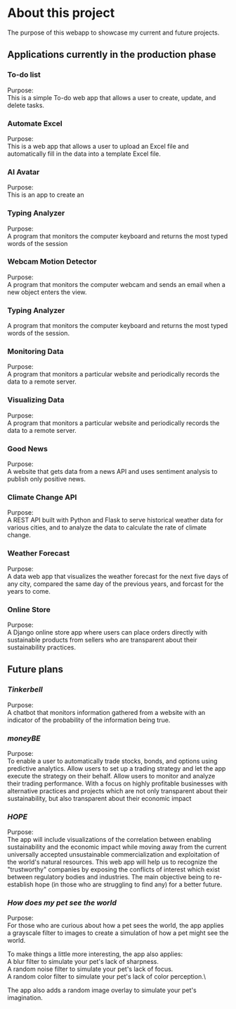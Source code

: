 # About this project

The purpose of this webapp to showcase my current and future projects.

## Applications currently in the production phase
### To-do list
Purpose:\
This is a simple To-do web app that allows a user to create, update, and delete tasks.
### Automate Excel
Purpose:\
This is a web app that allows a user to upload an Excel file and automatically fill in the data into a template Excel file.
### AI Avatar
Purpose:\
This is an app to create an
### Typing Analyzer
Purpose:\
A program that monitors the computer keyboard and returns the most typed words of the session
### Webcam Motion Detector
Purpose:\
A program that monitors the computer webcam and sends an email when a new object enters the view.
### Typing Analyzer
A program that monitors the computer keyboard and returns the most typed words of the session.
### Monitoring Data
Purpose:\
A program that monitors a particular website and periodically records the data to a remote server.
### Visualizing Data
Purpose:\
A program that monitors a particular website and periodically records the data to a remote server.
### Good News
Purpose:\
A website that gets data from a news API and uses sentiment analysis to publish only positive news.
### Climate Change API
Purpose:\
A REST API built with Python and Flask to serve historical weather data for various cities, and to analyze the data to 
calculate the rate of climate change.
### Weather Forecast
Purpose:\
A data web app that visualizes the weather forecast for the next five days of any city, compared the same day of the 
previous years, and forcast for the years to come.
### Online Store
Purpose:\
A Django online store app where users can place orders directly with sustainable products from sellers who are 
transparent about their sustainability practices.
## Future plans
### *Tinkerbell*
Purpose:\
A chatbot that monitors information gathered from a website with an indicator of the probability of the information 
being true.
### *moneyBE*
Purpose:\
To enable a user to automatically trade stocks, bonds, and options using predictive analytics.
Allow users to set up a trading strategy and let the app execute the strategy on their behalf.
Allow users to monitor and analyze their trading performance.
With a focus on highly profitable businesses with alternative practices and projects which are not only transparent 
about their sustainability, but also transparent about their economic impact
### *HOPE*
Purpose:\
The app will include visualizations of the correlation between enabling sustainability and the economic impact 
while moving away from the current universally accepted unsustainable commercialization and exploitation of the world's natural resources. 
This web app will help us to recognize the "trustworthy" companies by exposing the conflicts of interest which exist 
between regulatory bodies and industries. 
The main objective being to re-establish hope (in those who are struggling to find any) for a better future.
### *How does my pet see the world*
Purpose:\
For those who are curious about how a pet sees the world, the app applies a grayscale filter to images to create a simulation of how a pet might see the world.

To make things a little more interesting, the app also applies:\
A blur filter to simulate your pet's lack of sharpness.\
A random noise filter to simulate your pet's lack of focus.\
A random color filter to simulate your pet's lack of color perception.\

The app also adds a random image overlay to simulate your pet's imagination.